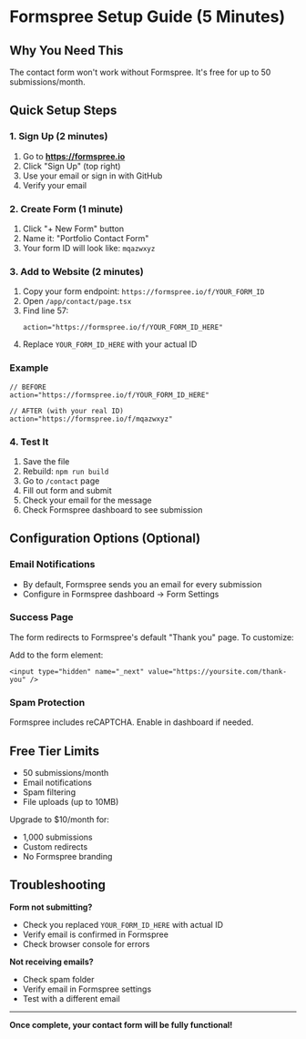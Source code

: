 # Formspree Setup Guide (5 Minutes)

## Why You Need This
The contact form won't work without Formspree. It's free for up to 50 submissions/month.

## Quick Setup Steps

### 1. Sign Up (2 minutes)
1. Go to **https://formspree.io**
2. Click "Sign Up" (top right)
3. Use your email or sign in with GitHub
4. Verify your email

### 2. Create Form (1 minute)
1. Click "+ New Form" button
2. Name it: "Portfolio Contact Form"
3. Your form ID will look like: `mqazwxyz`

### 3. Add to Website (2 minutes)
1. Copy your form endpoint: `https://formspree.io/f/YOUR_FORM_ID`
2. Open `/app/contact/page.tsx`
3. Find line 57:
   ```tsx
   action="https://formspree.io/f/YOUR_FORM_ID_HERE"
   ```
4. Replace `YOUR_FORM_ID_HERE` with your actual ID

### Example
```tsx
// BEFORE
action="https://formspree.io/f/YOUR_FORM_ID_HERE"

// AFTER (with your real ID)
action="https://formspree.io/f/mqazwxyz"
```

### 4. Test It
1. Save the file
2. Rebuild: `npm run build`
3. Go to `/contact` page
4. Fill out form and submit
5. Check your email for the message
6. Check Formspree dashboard to see submission

## Configuration Options (Optional)

### Email Notifications
- By default, Formspree sends you an email for every submission
- Configure in Formspree dashboard → Form Settings

### Success Page
The form redirects to Formspree's default "Thank you" page. To customize:

Add to the form element:
```tsx
<input type="hidden" name="_next" value="https://yoursite.com/thank-you" />
```

### Spam Protection
Formspree includes reCAPTCHA. Enable in dashboard if needed.

## Free Tier Limits
- 50 submissions/month
- Email notifications
- Spam filtering
- File uploads (up to 10MB)

Upgrade to $10/month for:
- 1,000 submissions
- Custom redirects
- No Formspree branding

## Troubleshooting

**Form not submitting?**
- Check you replaced `YOUR_FORM_ID_HERE` with actual ID
- Verify email is confirmed in Formspree
- Check browser console for errors

**Not receiving emails?**
- Check spam folder
- Verify email in Formspree settings
- Test with a different email

---

**Once complete, your contact form will be fully functional!**

